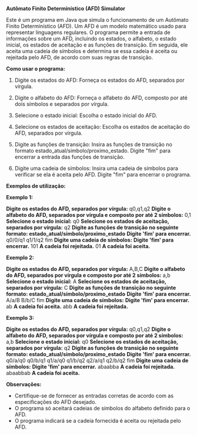 **Autômato Finito Determinístico (AFD) Simulator**

Este é um programa em Java que simula o funcionamento de um Autômato Finito Determinístico (AFD). Um AFD é um modelo matemático usado para representar linguagens regulares. O programa permite a entrada de informações sobre um AFD, incluindo os estados, o alfabeto, o estado inicial, os estados de aceitação e as funções de transição. Em seguida, ele aceita uma cadeia de símbolos e determina se essa cadeia é aceita ou rejeitada pelo AFD, de acordo com suas regras de transição.

**Como usar o programa:**
1. Digite os estados do AFD: Forneça os estados do AFD, separados por vírgula.

2. Digite o alfabeto do AFD: Forneça o alfabeto do AFD, composto por até dois símbolos e separados por vírgula.

3. Selecione o estado inicial: Escolha o estado inicial do AFD.

4. Selecione os estados de aceitação: Escolha os estados de aceitação do AFD, separados por vírgula.

5. Digite as funções de transição: Insira as funções de transição no formato estado_atual/simbolo/proximo_estado. Digite "fim" para encerrar a entrada das funções de transição.

6. Digite uma cadeia de símbolos: Insira uma cadeia de símbolos para verificar se ela é aceita pelo AFD. Digite "fim" para encerrar o programa.

**Exemplos de utilização:**

**Exemplo 1:**

**Digite os estados do AFD, separados por vírgula:**
q0,q1,q2
**Digite o alfabeto do AFD, separados por vírgula e composto por até 2 símbolos:**
0,1
**Selecione o estado inicial:**
q0
**Selecione os estados de aceitação, separados por vírgula:**
q2
**Digite as funções de transição no seguinte formato: estado_atual/simbolo/proximo_estado**
**Digite 'fim' para encerrar.**
q0/0/q1
q1/1/q2
fim
**Digite uma cadeia de símbolos:**
**Digite 'fim' para encerrar.**
101
**A cadeia foi rejeitada.**
01
**A cadeia foi aceita.**

**Exemplo 2:**

**Digite os estados do AFD, separados por vírgula:**
A,B,C
**Digite o alfabeto do AFD, separados por vírgula e composto por até 2 símbolos:**
a,b
**Selecione o estado inicial:**
A
**Selecione os estados de aceitação, separados por vírgula:**
C
**Digite as funções de transição no seguinte formato: estado_atual/simbolo/proximo_estado**
**Digite 'fim' para encerrar.**
A/a/B
B/b/C
fim
**Digite uma cadeia de símbolos:**
**Digite 'fim' para encerrar.**
ab
**A cadeia foi aceita.**
abb
**A cadeia foi rejeitada.**

**Exemplo 3:**

**Digite os estados do AFD, separados por vírgula:**
q0,q1,q2
**Digite o alfabeto do AFD, separados por vírgula e composto por até 2 símbolos:**
a,b
**Selecione o estado inicial:** 
q0
**Selecione os estados de aceitação, separados por vírgula:** 
q2
**Digite as funções de transição no seguinte formato: estado_atual/simbolo/proximo_estado**
**Digite 'fim' para encerrar.**
q0/a/q0
q0/b/q1
q1/a/q0
q1/b/q2
q2/a/q1
q2/b/q2
fim
**Digite uma cadeia de símbolos:**
**Digite 'fim' para encerrar.**
abaabba
**A cadeia foi rejeitada.**
abaabbab
**A cadeia foi aceita.**

**Observações:**
- Certifique-se de fornecer as entradas corretas de acordo com as especificações do AFD desejado.
- O programa só aceitará cadeias de símbolos do alfabeto definido para o AFD.
- O programa indicará se a cadeia fornecida é aceita ou rejeitada pelo AFD.

